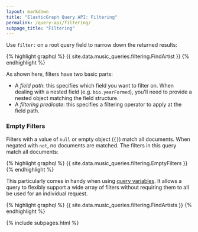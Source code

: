 ```yaml
---
layout: markdown
title: "ElasticGraph Query API: Filtering"
permalink: /query-api/filtering/
subpage_title: "Filtering"
---
```


Use `filter:` on a root query field to narrow down the returned results:

{% highlight graphql %}
{{ site.data.music_queries.filtering.FindArtist }}
{% endhighlight %}

As shown here, filters have two basic parts:

* A _field path_: this specifies which field you want to filter on. When dealing with a nested field (e.g. `bio.yearFormed`),
  you'll need to provide a nested object matching the field structure.
* A _filtering predicate_: this specifies a filtering operator to apply at the field path.

### Empty Filters

Filters with a value of `null` or empty object (`{}`) match all documents. When negated with `not`, no documents are matched.
The filters in this query match all documents:

{% highlight graphql %}
{{ site.data.music_queries.filtering.EmptyFilters }}
{% endhighlight %}

This particularly comes in handy when using [query variables](https://graphql.org/learn/queries/#variables).
It allows a query to flexibly support a wide array of filters without requiring them to all be used for an
individual request.

{% highlight graphql %}
{{ site.data.music_queries.filtering.FindArtists }}
{% endhighlight %}

{% include subpages.html %}
